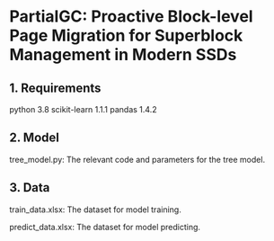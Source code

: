 # PartialGC: Proactive Block-level Page Migration for Superblock Management in Modern SSDs
## 1. Requirements
python 3.8
scikit-learn 1.1.1
pandas 1.4.2

## 2. Model
tree_model.py: The relevant code and parameters for the tree model. 

## 3. Data
train_data.xlsx: The dataset for model training. 

predict_data.xlsx: The dataset for model predicting.
